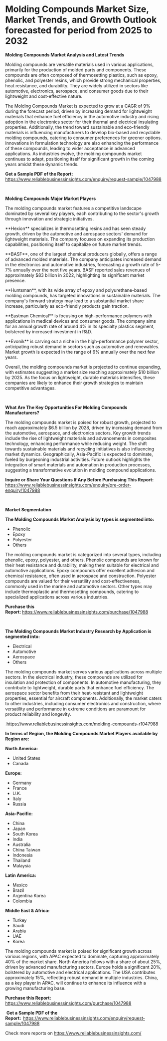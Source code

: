 <p><h1>Molding Compounds Market Size, Market Trends, and Growth Outlook forecasted for period from 2025 to 2032</h1></p><p><strong>Molding Compounds Market Analysis and Latest Trends</strong></p>
<p><p>Molding compounds are versatile materials used in various applications, primarily for the production of molded parts and components. These compounds are often composed of thermosetting plastics, such as epoxy, phenolic, and polyester resins, which provide strong mechanical properties, heat resistance, and durability. They are widely utilized in sectors like automotive, electronics, aerospace, and consumer goods due to their lightweight and cost-effective nature.</p><p>The Molding Compounds Market is expected to grow at a CAGR of 9% during the forecast period, driven by increasing demand for lightweight materials that enhance fuel efficiency in the automotive industry and rising adoption in the electronics sector for their thermal and electrical insulating properties. Additionally, the trend toward sustainable and eco-friendly materials is influencing manufacturers to develop bio-based and recyclable molding compounds, catering to consumer preferences for greener options. Innovations in formulation technology are also enhancing the performance of these compounds, leading to wider acceptance in advanced applications. As industries evolve, the molding compounds market continues to adapt, positioning itself for significant growth in the coming years amidst these dynamic trends.</p></p>
<p><strong>Get a Sample PDF of the Report:&nbsp;</strong> <a href="https://www.reliablebusinessinsights.com/enquiry/request-sample/1047988?utm_campaign=3356&utm_medium=2&utm_source=Github&utm_content=ia&utm_term=01042025&utm_id=molding-compounds">https://www.reliablebusinessinsights.com/enquiry/request-sample/1047988</a></p>
<p>&nbsp;</p>
<p><strong>Molding Compounds Major Market Players</strong></p>
<p><p>The molding compounds market features a competitive landscape dominated by several key players, each contributing to the sector's growth through innovation and strategic initiatives. </p><p>**Hexion** specializes in thermosetting resins and has seen steady growth, driven by the automotive and aerospace sectors' demand for lightweight materials. The company focuses on expanding its production capabilities, positioning itself to capitalize on future market trends.</p><p>**BASF**, one of the largest chemical producers globally, offers a range of advanced molded materials. The company anticipates increased demand in the electronics and automotive industries, forecasting a growth rate of 5-7% annually over the next five years. BASF reported sales revenues of approximately $83 billion in 2022, highlighting its significant market presence.</p><p>**Huntsman**, with its wide array of epoxy and polyurethane-based molding compounds, has targeted innovations in sustainable materials. The company's forward strategy may lead to a substantial market share increase, particularly as eco-friendly products gain traction.</p><p>**Eastman Chemical** is focusing on high-performance polymers with applications in medical devices and consumer goods. The company aims for an annual growth rate of around 4% in its specialty plastics segment, bolstered by increased investment in R&D.</p><p>**Evonik** is carving out a niche in the high-performance polymer sector, anticipating robust demand in sectors such as automotive and renewables. Market growth is expected in the range of 6% annually over the next few years.</p><p>Overall, the molding compounds market is projected to continue expanding, with estimates suggesting a market size reaching approximately $10 billion by 2025. As the focus on lightweight, durable materials intensifies, these companies are likely to enhance their growth strategies to maintain competitive advantages.</p></p>
<p>&nbsp;</p>
<p><strong>What Are The Key Opportunities For Molding Compounds Manufacturers?</strong></p>
<p><p>The molding compounds market is poised for robust growth, projected to reach approximately $6.5 billion by 2028, driven by increasing demand from the automotive, aerospace, and electronics sectors. Key growth trends include the rise of lightweight materials and advancements in composites technology, enhancing performance while reducing weight. The shift towards sustainable materials and recycling initiatives is also influencing market dynamics. Geographically, Asia-Pacific is expected to dominate, fueled by burgeoning industrial activities. Future outlook highlights the integration of smart materials and automation in production processes, suggesting a transformative evolution in molding compound applications.</p></p>
<p><strong>Inquire or Share Your Questions If Any Before Purchasing This Report:</strong> <a href="https://www.reliablebusinessinsights.com/enquiry/pre-order-enquiry/1047988?utm_campaign=3356&utm_medium=2&utm_source=Github&utm_content=ia&utm_term=01042025&utm_id=molding-compounds">https://www.reliablebusinessinsights.com/enquiry/pre-order-enquiry/1047988</a></p>
<p>&nbsp;</p>
<p><strong>Market Segmentation</strong></p>
<p><strong>The Molding Compounds Market Analysis by types is segmented into:</strong></p>
<p><ul><li>Phenolic</li><li>Epoxy</li><li>Polyester</li><li>Others</li></ul></p>
<p><p>The molding compounds market is categorized into several types, including phenolic, epoxy, polyester, and others. Phenolic compounds are known for their heat resistance and durability, making them suitable for electrical and automotive applications. Epoxy compounds offer excellent adhesion and chemical resistance, often used in aerospace and construction. Polyester compounds are valued for their versatility and cost-effectiveness, commonly used in the marine and automotive sectors. Other types may include thermoplastic and thermosetting compounds, catering to specialized applications across various industries.</p></p>
<p><strong>Purchase this Report:&nbsp;</strong><a href="https://www.reliablebusinessinsights.com/purchase/1047988?utm_campaign=3356&utm_medium=2&utm_source=Github&utm_content=ia&utm_term=01042025&utm_id=molding-compounds">https://www.reliablebusinessinsights.com/purchase/1047988</a></p>
<p>&nbsp;</p>
<p><strong>The Molding Compounds Market Industry Research by Application is segmented into:</strong></p>
<p><ul><li>Electrical</li><li>Automotive</li><li>Aerospace</li><li>Others</li></ul></p>
<p><p>The molding compounds market serves various applications across multiple sectors. In the electrical industry, these compounds are utilized for insulation and protection of components. In automotive manufacturing, they contribute to lightweight, durable parts that enhance fuel efficiency. The aerospace sector benefits from their heat-resistant and lightweight properties, essential for aircraft components. Additionally, the market caters to other industries, including consumer electronics and construction, where versatility and performance in extreme conditions are paramount for product reliability and longevity.</p></p>
<p><a href="https://www.reliablebusinessinsights.com/molding-compounds-r1047988?utm_campaign=3356&utm_medium=2&utm_source=Github&utm_content=ia&utm_term=01042025&utm_id=molding-compounds">&nbsp;https://www.reliablebusinessinsights.com/molding-compounds-r1047988</a></p>
<p><strong>In terms of Region, the Molding Compounds Market Players available by Region are:</strong></p>
<p>
    <p> <strong> North America: </strong>
        <ul>
            <li>United States</li>
            <li>Canada</li>
        </ul>
        </p> 
    <p> <strong> Europe: </strong>
        <ul>
            <li>Germany</li>
            <li>France</li>
            <li>U.K.</li>
            <li>Italy</li>
            <li>Russia</li>
        </ul>
        </p> 
    <p> <strong> Asia-Pacific: </strong>
        <ul>
            <li>China</li>
            <li>Japan</li>
            <li>South Korea</li>
            <li>India</li>
            <li>Australia</li>
            <li>China Taiwan</li>
            <li>Indonesia</li>
            <li>Thailand</li>
            <li>Malaysia</li>
        </ul>
        </p> 
    <p> <strong> Latin America: </strong>
        <ul>
            <li>Mexico</li>
            <li>Brazil</li>
            <li>Argentina Korea</li>
            <li>Colombia</li>
        </ul>
        </p> 
    <p> <strong> Middle East & Africa: </strong>
        <ul>
            <li>Turkey</li>
            <li>Saudi</li>
            <li>Arabia</li>
            <li>UAE</li>
            <li>Korea</li>
        </ul>
    </p>
    </p>
<p><p>The molding compounds market is poised for significant growth across various regions, with APAC expected to dominate, capturing approximately 40% of the market share. North America follows with a share of about 25%, driven by advanced manufacturing sectors. Europe holds a significant 20%, bolstered by automotive and electrical applications. The USA contributes approximately 15%, reflecting robust demand in multiple industries. China, as a key player in APAC, will continue to enhance its influence with a growing manufacturing base.</p></p>
<p><strong>Purchase this Report: </strong><a href="https://www.reliablebusinessinsights.com/purchase/1047988?utm_campaign=3356&utm_medium=2&utm_source=Github&utm_content=ia&utm_term=01042025&utm_id=molding-compounds">https://www.reliablebusinessinsights.com/purchase/1047988</a></p>
<p>&nbsp;<strong>Get a Sample PDF of the Report:&nbsp;&nbsp;</strong><a href="https://www.reliablebusinessinsights.com/enquiry/request-sample/1047988?utm_campaign=3356&utm_medium=2&utm_source=Github&utm_content=ia&utm_term=01042025&utm_id=molding-compounds">https://www.reliablebusinessinsights.com/enquiry/request-sample/1047988</a></p>
<p><strong></strong></p>
<p>Check more reports on <a href="https://www.reliablebusinessinsights.com/?utm_campaign=3356&utm_medium=2&utm_source=Github&utm_content=ia&utm_term=01042025&utm_id=molding-compounds">https://www.reliablebusinessinsights.com/</a></p>